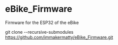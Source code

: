 # eBike_Firmware
Firmware for the ESP32 of the eBike


git clone --recursive-submodules https://github.com/immakermatty/eBike_Firmware.git
